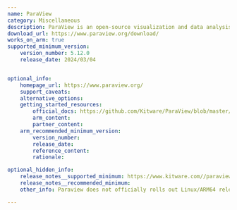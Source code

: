 ```yaml
---
name: ParaView
category: Miscellaneous
description: ParaView is an open-source visualization and data analysis application based on Visualization Toolkit.
download_url: https://www.paraview.org/download/
works_on_arm: true
supported_minimum_version:
    version_number: 5.12.0
    release_date: 2024/03/04


optional_info:
    homepage_url: https://www.paraview.org/
    support_caveats:
    alternative_options:
    getting_started_resources:
        official_docs: https://github.com/Kitware/ParaView/blob/master/Documentation/dev/build.md#building-paraview
        arm_content:
        partner_content:
    arm_recommended_minimum_version:
        version_number:
        release_date:
        reference_content:
        rationale:

optional_hidden_info:
    release_notes__supported_minimum: https://www.kitware.com//paraview-5-12-0-release-notes/
    release_notes__recommended_minimum:
    other_info: Paraview does not officially rolls out Linux/ARM64 releases. However, release notes in version 5.12.0 mentions about AArch64 support that ParaView can be built for AArch64 using NVIDIA IndeX ParaView Plugin.

---
```

